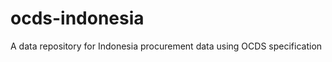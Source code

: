 ocds-indonesia
==============

A data repository for Indonesia procurement data using OCDS specification
